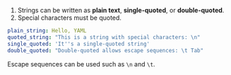 1. Strings can be written as **plain text**, **single-quoted**, or **double-quoted**.
2. Special characters must be quoted.

``` YAML
plain_string: Hello, YAML
quoted_string: "This is a string with special characters: \n"
single_quoted: 'It''s a single-quoted string'
double_quoted: "Double-quoted allows escape sequences: \t Tab"
```

Escape sequences can be used such as `\n` and `\t`.